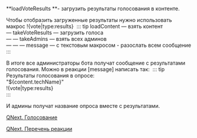 
**loadVoteResults **- загрузить результаты голосования в контенте. 

Чтобы отобразить загруженные результаты нужно использовать макрос !{vote|type:results} 
::: tip
 loadContent — взять контент<br>— takeVoteResults — загрузить голоса<br>— — takeAdmins — взять всех админов<br>— — — message — с текстовым макросом - разослать всем сообщение<br>
:::

В итоге все администраторы бота получат сообщение с результатами голосования. Можно в реакции [message] написать так: 
::: tip
Результаты голосования в опросе:<br>"${content.techName}"<br> !{vote|type:results}<br>
:::

И админы получат название опроса вместе с результатами.





[QNext. Голосование](/ph/QNext-admin-vote-about-07-05)

[QNext. Перечень реакции](/ph/QNext-admin-reaction-about-05-01)